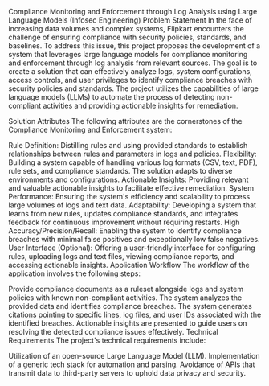 Compliance Monitoring and Enforcement through Log Analysis using Large
Language Models (Infosec Engineering) Problem Statement In the face of
increasing data volumes and complex systems, Flipkart encounters the
challenge of ensuring compliance with security policies, standards, and
baselines. To address this issue, this project proposes the development
of a system that leverages large language models for compliance
monitoring and enforcement through log analysis from relevant sources.
The goal is to create a solution that can effectively analyze logs,
system configurations, access controls, and user privileges to identify
compliance breaches with security policies and standards. The project
utilizes the capabilities of large language models (LLMs) to automate
the process of detecting non-compliant activities and providing
actionable insights for remediation.

Solution Attributes The following attributes are the cornerstones of the
Compliance Monitoring and Enforcement system:

Rule Definition: Distilling rules and using provided standards to
establish relationships between rules and parameters in logs and
policies. Flexibility: Building a system capable of handling various log
formats (CSV, text, PDF), rule sets, and compliance standards. The
solution adapts to diverse environments and configurations. Actionable
Insights: Providing relevant and valuable actionable insights to
facilitate effective remediation. System Performance: Ensuring the
system\'s efficiency and scalability to process large volumes of logs
and text data. Adaptability: Developing a system that learns from new
rules, updates compliance standards, and integrates feedback for
continuous improvement without requiring restarts. High
Accuracy/Precision/Recall: Enabling the system to identify compliance
breaches with minimal false positives and exceptionally low false
negatives. User Interface (Optional): Offering a user-friendly interface
for configuring rules, uploading logs and text files, viewing compliance
reports, and accessing actionable insights. Application Workflow The
workflow of the application involves the following steps:

Provide compliance documents as a ruleset alongside logs and system
policies with known non-compliant activities. The system analyzes the
provided data and identifies compliance breaches. The system generates
citations pointing to specific lines, log files, and user IDs associated
with the identified breaches. Actionable insights are presented to guide
users on resolving the detected compliance issues effectively. Technical
Requirements The project\'s technical requirements include:

Utilization of an open-source Large Language Model (LLM). Implementation
of a generic tech stack for automation and parsing. Avoidance of APIs
that transmit data to third-party servers to uphold data privacy and
security.
